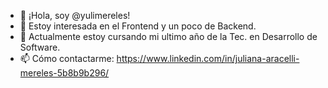 - 👋 ¡Hola, soy @yulimereles!
- 👀 Estoy interesada en el Frontend y un poco de Backend. 
- 🌱 Actualmente estoy cursando mi ultimo año de la Tec. en Desarrollo de Software. 
- 📫 Cómo contactarme: https://www.linkedin.com/in/juliana-aracelli-mereles-5b8b9b296/

<!---
yulimereles/yulimereles is a ✨ special ✨ repository because its `README.md` (this file) appears on your GitHub profile.
You can click the Preview link to take a look at your changes.
--->
